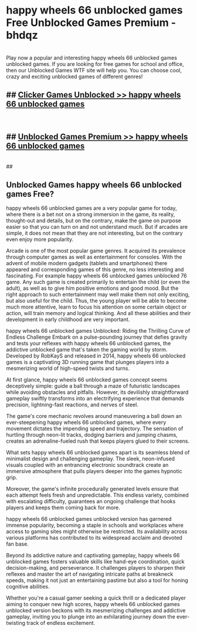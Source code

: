 # happy wheels 66 unblocked games  Free Unblocked Games Premium - bhdqz <br>
<br>
Play now a popular and interesting happy wheels 66 unblocked games unblocked games. If you are looking for free games for school and office, then our Unblocked Games WTF site will help you. You can choose cool, crazy and exciting unblocked games of different genres!


## ##  [Clicker Games Unblocked >> happy wheels 66 unblocked games](http://freeplayer.one?title=happy_wheels_66_unblocked_games&ref=UGames)
  <br>

##  ## [Unblocked Games Premium >> happy wheels 66 unblocked games](http://freeplayer.one?title=happy_wheels_66_unblocked_games&ref=UGames)
  <br>
  ##



## Unblocked Games happy wheels 66 unblocked games Free?

happy wheels 66 unblocked games are a very popular game for today, where there is a bet not on a strong immersion in the game, its reality, thought-out and details, but on the contrary, make the game on purpose easier so that you can turn on and not understand much. But if arcades are simple, it does not mean that they are not interesting, but on the contrary even enjoy more popularity.

Arcade is one of the most popular game genres. It acquired its prevalence through computer games as well as entertainment for consoles. With the advent of mobile modern gadgets (tablets and smartphones) there appeared and corresponding games of this genre, no less interesting and fascinating. For example happy wheels 66 unblocked games unblocked 76 game. Any such game is created primarily to entertain the child (or even the adult), as well as to give him positive emotions and good mood. But the right approach to such entertainment may well make them not only exciting, but also useful for the child. Thus, the young player will be able to become much more attentive, learn to focus his attention on some certain object or action, will train memory and logical thinking. And all these abilities and their development in early childhood are very important.

happy wheels 66 unblocked games Unblocked: Riding the Thrilling Curve of Endless Challenge
Embark on a pulse-pounding journey that defies gravity and tests your reflexes with happy wheels 66 unblocked games, the addictive unblocked game that's taken the gaming world by storm. Developed by RobKayS and released in 2014, happy wheels 66 unblocked games is a captivating 3D running game that plunges players into a mesmerizing world of high-speed twists and turns.

At first glance, happy wheels 66 unblocked games concept seems deceptively simple: guide a ball through a maze of futuristic landscapes while avoiding obstacles and pitfalls. However, its devilishly straightforward gameplay swiftly transforms into an electrifying experience that demands precision, lightning-fast reactions, and nerves of steel.

The game's core mechanic revolves around maneuvering a ball down an ever-steepening happy wheels 66 unblocked games, where every movement dictates the impending speed and trajectory. The sensation of hurtling through neon-lit tracks, dodging barriers and jumping chasms, creates an adrenaline-fueled rush that keeps players glued to their screens.

What sets happy wheels 66 unblocked games apart is its seamless blend of minimalist design and challenging gameplay. The sleek, neon-infused visuals coupled with an entrancing electronic soundtrack create an immersive atmosphere that pulls players deeper into the games hypnotic grip.

Moreover, the game's infinite procedurally generated levels ensure that each attempt feels fresh and unpredictable. This endless variety, combined with escalating difficulty, guarantees an ongoing challenge that hooks players and keeps them coming back for more.

happy wheels 66 unblocked games unblocked version has garnered immense popularity, becoming a staple in schools and workplaces where access to gaming sites might otherwise be restricted. Its availability across various platforms has contributed to its widespread acclaim and devoted fan base.

Beyond its addictive nature and captivating gameplay, happy wheels 66 unblocked games fosters valuable skills like hand-eye coordination, quick decision-making, and perseverance. It challenges players to sharpen their reflexes and master the art of navigating intricate paths at breakneck speeds, making it not just an entertaining pastime but also a tool for honing cognitive abilities.

Whether you're a casual gamer seeking a quick thrill or a dedicated player aiming to conquer new high scores, happy wheels 66 unblocked games unblocked version beckons with its mesmerizing challenges and addictive gameplay, inviting you to plunge into an exhilarating journey down the ever-twisting track of endless excitement.